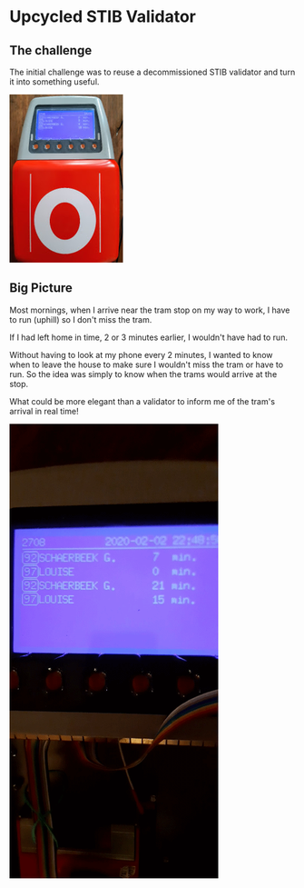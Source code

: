 # Upcycled STIB Validator

## The challenge

The initial challenge was to reuse a decommissioned STIB validator and turn it into something useful. 

![alt text](https://github.com/bortch/Upcycled-STIB-Validator/blob/master/assets/USV_20200320.jpg "Closed validator")

## Big Picture

Most mornings, when I arrive near the tram stop on my way to work, I have to run (uphill) so I don't miss the tram. 

If I had left home in time, 2 or 3 minutes earlier, I wouldn't have had to run. 

Without having to look at my phone every 2 minutes, I wanted to know when to leave the house to make sure I wouldn't miss the tram or have to run. So the idea was simply to know when the trams would arrive at the stop. 

What could be more elegant than a validator to inform me of the tram's arrival in real time!

![alt text](https://github.com/bortch/Upcycled-STIB-Validator/blob/master/assets/UpcycledStibValidator.gif "Work in progress")

